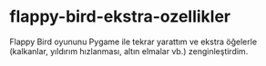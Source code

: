 # flappy-bird-ekstra-ozellikler
Flappy Bird oyununu Pygame ile tekrar yarattım ve ekstra öğelerle (kalkanlar, yıldırım hızlanması, altın elmalar vb.) zenginleştirdim.
